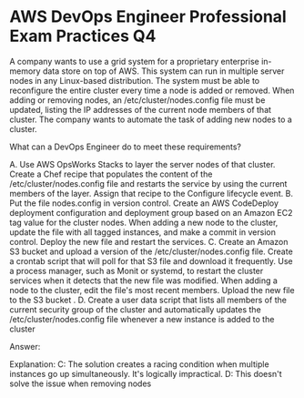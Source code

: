 # AWS DevOps Engineer Professional Exam Practices Q4

A company wants to use a grid system for a proprietary enterprise in-memory data store on top of AWS. This system can run in multiple server nodes in any Linux-based distribution. The system must be able to reconfigure the entire cluster every time a node is added or removed. When adding or removing nodes, an /etc/cluster/nodes.config file must be updated, listing the IP addresses of the current node members of that cluster. The company wants to automate the task of adding new nodes to a cluster.

What can a DevOps Engineer do to meet these requirements?

A. Use AWS OpsWorks Stacks to layer the server nodes of that cluster. Create a Chef recipe that populates the content of the /etc/cluster/nodes.config file and restarts the service by using the current members of the layer. Assign that recipe to the Configure lifecycle event.
B. Put the file nodes.config in version control. Create an AWS CodeDeploy deployment configuration and deployment group based on an Amazon EC2 tag value for the cluster nodes. When adding a new node to the cluster, update the file with all tagged instances, and make a commit in version control. Deploy the new file and restart the services.
C. Create an Amazon S3 bucket and upload a version of the /etc/cluster/nodes.config file. Create a crontab script that will poll for that S3 file and download it frequently. Use a process manager, such as Monit or systemd, to restart the cluster services when it detects that the new file was modified. When adding a node to the cluster, edit the file's most recent members. Upload the new file to the S3 bucket .
D. Create a user data script that lists all members of the current security group of the cluster and automatically updates the /etc/cluster/nodes.config file whenever a new instance is added to the cluster

Answer:

Explanation:
C: The solution creates a racing condition when multiple instances go up simultaneously. It's logically impractical.
D: This doesn't solve the issue when removing nodes